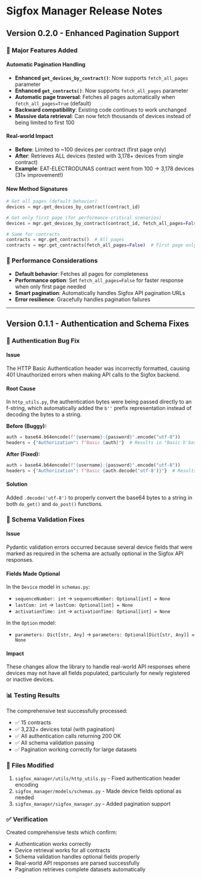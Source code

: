 # Sigfox Manager Release Notes

## Version 0.2.0 - Enhanced Pagination Support

### 🚀 Major Features Added

#### Automatic Pagination Handling
- **Enhanced `get_devices_by_contract()`**: Now supports `fetch_all_pages` parameter
- **Enhanced `get_contracts()`**: Now supports `fetch_all_pages` parameter  
- **Automatic page traversal**: Fetches all pages automatically when `fetch_all_pages=True` (default)
- **Backward compatibility**: Existing code continues to work unchanged
- **Massive data retrieval**: Can now fetch thousands of devices instead of being limited to first 100

#### Real-world Impact
- **Before**: Limited to ~100 devices per contract (first page only)
- **After**: Retrieves ALL devices (tested with 3,178+ devices from single contract)
- **Example**: EAT-ELECTRODUNAS contract went from 100 → 3,178 devices (31× improvement!)

#### New Method Signatures
```python
# Get all pages (default behavior)
devices = mgr.get_devices_by_contract(contract_id)

# Get only first page (for performance-critical scenarios)  
devices = mgr.get_devices_by_contract(contract_id, fetch_all_pages=False)

# Same for contracts
contracts = mgr.get_contracts()  # All pages
contracts = mgr.get_contracts(fetch_all_pages=False)  # First page only
```

### 🔧 Performance Considerations
- **Default behavior**: Fetches all pages for completeness
- **Performance option**: Set `fetch_all_pages=False` for faster response when only first page needed
- **Smart pagination**: Automatically handles Sigfox API pagination URLs
- **Error resilience**: Gracefully handles pagination failures

---

## Version 0.1.1 - Authentication and Schema Fixes

### 🐛 Authentication Bug Fix

#### Issue
The HTTP Basic Authentication header was incorrectly formatted, causing 401 Unauthorized errors when making API calls to the Sigfox backend.

#### Root Cause
In `http_utils.py`, the authentication bytes were being passed directly to an f-string, which automatically added the `b''` prefix representation instead of decoding the bytes to a string.

**Before (Buggy):**
```python
auth = base64.b64encode(f"{username}:{password}".encode("utf-8"))
headers = {"Authorization": f"Basic {auth}"}  # Results in "Basic b'base64string'"
```

**After (Fixed):**
```python
auth = base64.b64encode(f"{username}:{password}".encode("utf-8"))
headers = {"Authorization": f"Basic {auth.decode('utf-8')}"}  # Results in "Basic base64string"
```

#### Solution
Added `.decode('utf-8')` to properly convert the base64 bytes to a string in both `do_get()` and `do_post()` functions.

### 🔧 Schema Validation Fixes

#### Issue
Pydantic validation errors occurred because several device fields that were marked as required in the schema are actually optional in the Sigfox API responses.

#### Fields Made Optional
In the `Device` model in `schemas.py`:
- `sequenceNumber: int` → `sequenceNumber: Optional[int] = None`
- `lastCom: int` → `lastCom: Optional[int] = None` 
- `activationTime: int` → `activationTime: Optional[int] = None`

In the `Option` model:
- `parameters: Dict[str, Any]` → `parameters: Optional[Dict[str, Any]] = None`

#### Impact
These changes allow the library to handle real-world API responses where devices may not have all fields populated, particularly for newly registered or inactive devices.

### 📊 Testing Results

The comprehensive test successfully processed:
- ✅ 15 contracts
- ✅ 3,232+ devices total (with pagination)
- ✅ All authentication calls returning 200 OK
- ✅ All schema validation passing
- ✅ Pagination working correctly for large datasets

### 📁 Files Modified
1. `sigfox_manager/utils/http_utils.py` - Fixed authentication header encoding
2. `sigfox_manager/models/schemas.py` - Made device fields optional as needed
3. `sigfox_manager/sigfox_manager.py` - Added pagination support

### ✅ Verification
Created comprehensive tests which confirm:
- Authentication works correctly
- Device retrieval works for all contracts
- Schema validation handles optional fields properly
- Real-world API responses are parsed successfully
- Pagination retrieves complete datasets automatically